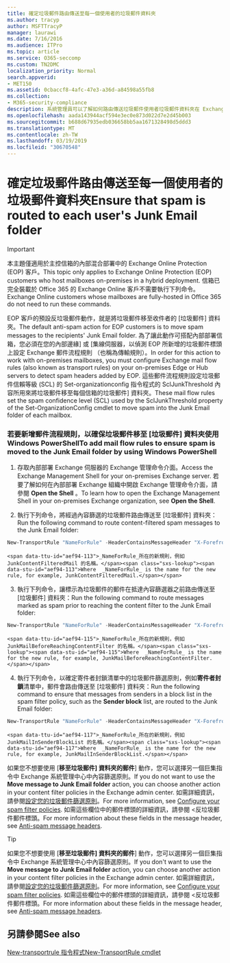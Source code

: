 ```yaml
---
title: 確定垃圾郵件路由傳送至每一個使用者的垃圾郵件資料夾
ms.author: tracyp
author: MSFTTracyP
manager: laurawi
ms.date: 7/16/2016
ms.audience: ITPro
ms.topic: article
ms.service: O365-seccomp
ms.custom: TN2DMC
localization_priority: Normal
search.appverid:
- MET150
ms.assetid: 0cbaccf8-4afc-47e3-a36d-a84598a55fb8
ms.collection:
- M365-security-compliance
description: 系統管理員可以了解如何路由傳送垃圾郵件使用者垃圾郵件資料夾在 Exchange Online Protection。
ms.openlocfilehash: aada143944acf594e3ec0e873d022d7e2d45b003
ms.sourcegitcommit: b688d67935edb036658bb5aa1671328498d5ddd3
ms.translationtype: MT
ms.contentlocale: zh-TW
ms.lasthandoff: 03/19/2019
ms.locfileid: "30670548"
---
```

# <a name="ensure-that-spam-is-routed-to-each-users-junk-email-folder"></a><span data-ttu-id="aef94-103">確定垃圾郵件路由傳送至每一個使用者的垃圾郵件資料夾</span><span class="sxs-lookup"><span data-stu-id="aef94-103">Ensure that spam is routed to each user's Junk Email folder</span></span>

> [!IMPORTANT]
> <span data-ttu-id="aef94-104">本主題僅適用於主控信箱的內部混合部署中的 Exchange Online Protection (EOP) 客戶。</span><span class="sxs-lookup"><span data-stu-id="aef94-104">This topic only applies to Exchange Online Protection (EOP) customers who host mailboxes on-premises in a hybrid deployment.</span></span> <span data-ttu-id="aef94-105">信箱已完全裝載於 Office 365 的 Exchange Online 客戶不需要執行下列命令。</span><span class="sxs-lookup"><span data-stu-id="aef94-105">Exchange Online customers whose mailboxes are fully-hosted in Office 365 do not need to run these commands.</span></span> 
  
<span data-ttu-id="aef94-106">EOP 客戶的預設反垃圾郵件動作，就是將垃圾郵件移至收件者的 [垃圾郵件] 資料夾。</span><span class="sxs-lookup"><span data-stu-id="aef94-106">The default anti-spam action for EOP customers is to move spam messages to the recipients' Junk Email folder.</span></span> <span data-ttu-id="aef94-107">為了讓此動作可搭配內部部署信箱，您必須在您的內部邊緣] 或 [集線伺服器，以偵測 EOP 所新增的垃圾郵件標頭上設定 Exchange 郵件流程規則 （也稱為傳輸規則）。</span><span class="sxs-lookup"><span data-stu-id="aef94-107">In order for this action to work with on-premises mailboxes, you must configure Exchange mail flow rules (also known as transport rules) on your on-premises Edge or Hub servers to detect spam headers added by EOP.</span></span> <span data-ttu-id="aef94-108">這些郵件流程規則設定垃圾郵件信賴等級 (SCL) 的 Set-organizationconfig 指令程式的 SclJunkThreshold 內容所用來將垃圾郵件移至每個信箱的垃圾郵件] 資料夾。</span><span class="sxs-lookup"><span data-stu-id="aef94-108">These mail flow rules set the spam confidence level (SCL) used by the SclJunkThreshold property of the Set-OrganizationConfig cmdlet to move spam into the Junk Email folder of each mailbox.</span></span> 
  
### <a name="to-add-mail-flow-rules-to-ensure-spam-is-moved-to-the-junk-email-folder-by-using-windows-powershell"></a><span data-ttu-id="aef94-109">若要新增郵件流程規則，以確保垃圾郵件移至 [垃圾郵件] 資料夾使用 Windows PowerShell</span><span class="sxs-lookup"><span data-stu-id="aef94-109">To add mail flow rules to ensure spam is moved to the Junk Email folder by using Windows PowerShell</span></span>

1. <span data-ttu-id="aef94-110">存取內部部署 Exchange 伺服器的 Exchange 管理命令介面。</span><span class="sxs-lookup"><span data-stu-id="aef94-110">Access the Exchange Management Shell for your on-premises Exchange server.</span></span> <span data-ttu-id="aef94-111">若要了解如何在內部部署 Exchange 組織中開啟 Exchange 管理命令介面，請參閱 **Open the Shell** 。</span><span class="sxs-lookup"><span data-stu-id="aef94-111">To learn how to open the Exchange Management Shell in your on-premises Exchange organization, see **Open the Shell**.</span></span>
    
2. <span data-ttu-id="aef94-112">執行下列命令，將經過內容篩選的垃圾郵件路由傳送至 [垃圾郵件] 資料夾：</span><span class="sxs-lookup"><span data-stu-id="aef94-112">Run the following command to route content-filtered spam messages to the Junk Email folder:</span></span>
    
  ```Powershell
  New-TransportRule "NameForRule" -HeaderContainsMessageHeader "X-Forefront-Antispam-Report" -HeaderContainsWords "SFV:SPM" -SetSCL 6
  ```

    <span data-ttu-id="aef94-113">_NameForRule_所在的新規則，例如 JunkContentFilteredMail 的名稱。</span><span class="sxs-lookup"><span data-stu-id="aef94-113">Where  _NameForRule_ is the name for the new rule, for example, JunkContentFilteredMail.</span></span> 
    
3. <span data-ttu-id="aef94-114">執行下列命令，讓標示為垃圾郵件的郵件在抵達內容篩選器之前路由傳送至 [垃圾郵件] 資料夾：</span><span class="sxs-lookup"><span data-stu-id="aef94-114">Run the following command to route messages marked as spam prior to reaching the content filter to the Junk Email folder:</span></span>
    
  ```Powershell
  New-TransportRule "NameForRule" -HeaderContainsMessageHeader "X-Forefront-Antispam-Report" -HeaderContainsWords "SFV:SKS" -SetSCL 6
  ```

    <span data-ttu-id="aef94-115">_NameForRule_所在的新規則，例如 JunkMailBeforeReachingContentFilter 的名稱。</span><span class="sxs-lookup"><span data-stu-id="aef94-115">Where  _NameForRule_ is the name for the new rule, for example, JunkMailBeforeReachingContentFilter.</span></span> 
    
4. <span data-ttu-id="aef94-116">執行下列命令，以確定寄件者封鎖清單中的垃圾郵件篩選原則，例如**寄件者封鎖**清單中，郵件會路由傳送至 [垃圾郵件] 資料夾：</span><span class="sxs-lookup"><span data-stu-id="aef94-116">Run the following command to ensure that messages from senders in a block list in the spam filter policy, such as the **Sender block** list, are routed to the Junk Email folder:</span></span> 
    
  ```Powershell
  New-TransportRule "NameForRule" -HeaderContainsMessageHeader "X-Forefront-Antispam-Report" -HeaderContainsWords "SFV:SKB" -SetSCL 6
  ```

    <span data-ttu-id="aef94-117">_NameForRule_所在的新規則，例如 JunkMailInSenderBlockList 的名稱。</span><span class="sxs-lookup"><span data-stu-id="aef94-117">Where  _NameForRule_ is the name for the new rule, for example, JunkMailInSenderBlockList.</span></span> 
    
<span data-ttu-id="aef94-118">如果您不想要使用 [**移至垃圾郵件] 資料夾的郵件**] 動作，您可以選擇另一個巨集指令中 Exchange 系統管理中心中內容篩選原則。</span><span class="sxs-lookup"><span data-stu-id="aef94-118">If you do not want to use the **Move message to Junk Email folder** action, you can choose another action in your content filter policies in the Exchange admin center.</span></span> <span data-ttu-id="aef94-119">如需詳細資訊，請參閱[設定您的垃圾郵件篩選原則](configure-your-spam-filter-policies.md)。</span><span class="sxs-lookup"><span data-stu-id="aef94-119">For more information, see [Configure your spam filter policies](configure-your-spam-filter-policies.md).</span></span> <span data-ttu-id="aef94-120">如需這些欄位中的郵件標頭的詳細資訊，請參閱 <<c0>反垃圾郵件郵件標頭。</span><span class="sxs-lookup"><span data-stu-id="aef94-120">For more information about these fields in the message header, see [Anti-spam message headers](anti-spam-message-headers.md).</span></span>
  

> [!TIP]
> <span data-ttu-id="aef94-121">如果您不想要使用 [**移至垃圾郵件] 資料夾的郵件**] 動作，您可以選擇另一個巨集指令中 Exchange 系統管理中心中內容篩選原則。</span><span class="sxs-lookup"><span data-stu-id="aef94-121">If you don't want to use the **Move message to Junk Email folder** action, you can choose another action in your content filter policies in the Exchange admin center.</span></span> <span data-ttu-id="aef94-122">如需詳細資訊，請參閱[設定您的垃圾郵件篩選原則](configure-your-spam-filter-policies.md)。</span><span class="sxs-lookup"><span data-stu-id="aef94-122">For more information, see [Configure your spam filter policies](configure-your-spam-filter-policies.md).</span></span> <span data-ttu-id="aef94-123">如需這些欄位中的郵件標頭的詳細資訊，請參閱 <<c0>反垃圾郵件郵件標頭。</span><span class="sxs-lookup"><span data-stu-id="aef94-123">For more information about these fields in the message header, see [Anti-spam message headers](anti-spam-message-headers.md).</span></span>
> 
## <a name="see-also"></a><span data-ttu-id="aef94-124">另請參閱</span><span class="sxs-lookup"><span data-stu-id="aef94-124">See also</span></span>

[<span data-ttu-id="aef94-125">New-transportrule 指令程式</span><span class="sxs-lookup"><span data-stu-id="aef94-125">New-TransportRule cmdlet</span></span>](https://technet.microsoft.com/library/bb125138%28v=exchg.160%29.aspx)

